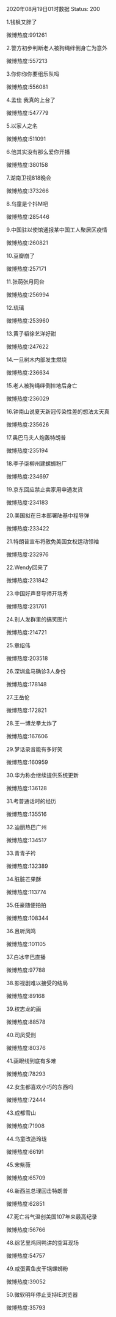 2020年08月19日01时数据
Status: 200

1.钱枫又胖了

微博热度:991261

2.警方初步判断老人被狗绳绊倒身亡为意外

微博热度:557213

3.你你你你要组乐队吗

微博热度:556081

4.孟佳 我真的上台了

微博热度:547779

5.以家人之名

微博热度:511091

6.他其实没有那么爱你开播

微博热度:380158

7.湖南卫视818晚会

微博热度:373266

8.乌童是个抖M吧

微博热度:285446

9.中国驻以使馆通报某中国工人聚居区疫情

微博热度:260821

10.豆瓣崩了

微博热度:257171

11.张萌张月同台

微博热度:256994

12.琉璃

微博热度:253960

13.黄子韬徐艺洋好甜

微博热度:247622

14.一旦树木内部发生燃烧

微博热度:236634

15.老人被狗绳绊倒摔地后身亡

微博热度:236029

16.钟南山说夏天新冠传染性差的想法太天真

微博热度:235626

17.奥巴马夫人炮轰特朗普

微博热度:235194

18.李子柒柳州建螺蛳粉厂

微博热度:234697

19.京东回应禁止卖家用申通发货

微博热度:234183

20.美国拟在日本部署陆基中程导弹

微博热度:233422

21.特朗普宣布将赦免美国女权运动领袖

微博热度:232976

22.Wendy回来了

微博热度:231842

23.中国好声音导师开场秀

微博热度:231761

24.别人发群里的搞笑图片

微博热度:214721

25.章绍伟

微博热度:203518

26.深圳盒马确诊3人身份

微博热度:178148

27.王岳伦

微博热度:172821

28.王一博龙拳太炸了

微博热度:167606

29.梦话录音能有多好笑

微博热度:160959

30.华为称会继续提供系统更新

微博热度:136128

31.考普通话时的经历

微博热度:135516

32.迪丽热巴广州

微博热度:134517

33.青青子衿

微博热度:132389

34.脏脏芒果酥

微博热度:113774

35.任豪随便拍拍

微博热度:108344

36.且听凤鸣

微博热度:101105

37.白冰辛巴直播

微博热度:97788

38.影视剧难以接受的结局

微博热度:89168

39.权志龙的画

微博热度:88578

40.司凤受刑

微博热度:80376

41.画眼线到底有多难

微博热度:78293

42.女生都喜欢小巧的东西吗

微博热度:72444

43.成都雪山

微博热度:71908

44.乌童改造玲珑

微博热度:66191

45.宋紫薇

微博热度:65709

46.新西兰总理回击特朗普

微博热度:62851

47.死亡谷气温创美国107年来最高纪录

微博热度:56766

48.综艺里鸡同鸭讲的空耳现场

微博热度:54757

49.咸蛋黄鱼皮干锅螺蛳粉

微博热度:39052

50.微软明年停止支持IE浏览器

微博热度:35793

